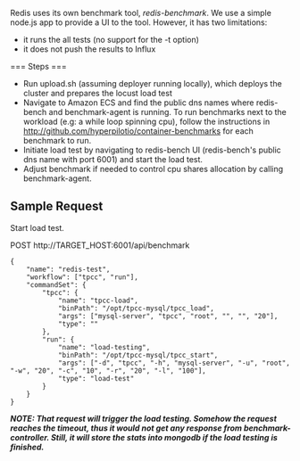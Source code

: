 Redis uses its own benchmark tool, *redis-benchmark*. We use a simple node.js app to provide a UI to the tool. However, it has two limitations:
- it runs the all tests (no support for the -t option)
- it does not push the results to Influx

=== Steps ===

- Run upload.sh (assuming deployer running locally), which deploys the cluster and prepares the locust load test
- Navigate to Amazon ECS and find the public dns names where redis-bench and benchmark-agent is running.
  To run benchmarks next to the workload (e.g: a while loop spinning cpu), follow the instructions in http://github.com/hyperpilotio/container-benchmarks
  for each benchmark to run.
- Initiate load test by navigating to redis-bench UI (redis-bench's public dns name with port 6001) and start the load test.
- Adjust benchmark if needed to control cpu shares allocation by calling benchmark-agent.


## Sample Request

Start load test.

POST http://TARGET_HOST:6001/api/benchmark

```{json}
{
	"name": "redis-test",
	"workflow": ["tpcc", "run"],
	"commandSet": {
		"tpcc": {
			"name": "tpcc-load",
			"binPath": "/opt/tpcc-mysql/tpcc_load",
			"args": ["mysql-server", "tpcc", "root", "", "", "20"],
			"type": ""
		},
		"run": {
			"name": "load-testing",
			"binPath": "/opt/tpcc-mysql/tpcc_start",
			"args": ["-d", "tpcc", "-h", "mysql-server", "-u", "root", "-w", "20", "-c", "10", "-r", "20", "-l", "100"],
			"type": "load-test"
		}
	}
}

```

***NOTE: That request will trigger the load testing.
Somehow the request reaches the timeout, thus it would not get any response from benchmark-controller. Still, it will store the stats into mongodb if the load testing is finished.***
